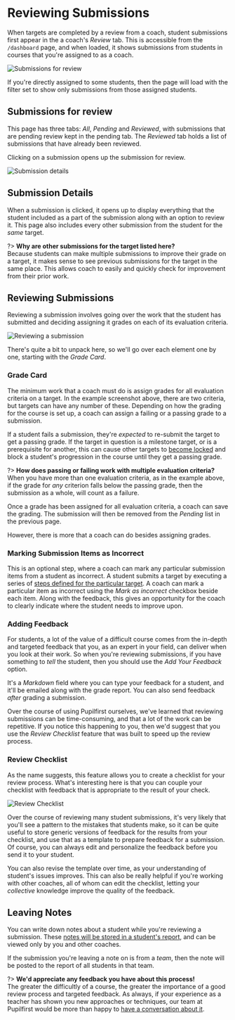 # Reviewing Submissions

When targets are completed by a review from a coach, student submissions first appear in the a coach's _Review_ tab. This is accessible from the `/dashboard` page, and when loaded, it shows submissions from students in courses that you're assigned to as a coach.

![Submissions for review](https://res.cloudinary.com/sv-co/image/upload/v1628594964/pupilfirst_documentation/reviewing_submissions/v2/index_lgssar.png)

If you're directly assigned to some students, then the page will load with the filter set to show only submissions from those assigned students.

## Submissions for review

This page has three tabs: _All_, _Pending_ and _Reviewed_, with submissions that are pending review kept in the pending tab. The _Reviewed_ tab holds a list of submissions that have already been reviewed.

Clicking on a submission opens up the submission for review.

![Submission details](https://res.cloudinary.com/sv-co/image/upload/v1628594964/pupilfirst_documentation/reviewing_submissions/v2/show_xgnrox.png ":class=w-full-to-3xl")

## Submission Details

When a submission is clicked, it opens up to display everything that the student included as a part of the submission along with an option to review it. This page also includes every other submission from the student for the _same_ target.

?> **Why are other submissions for the target listed here?** \
Because students can make multiple submissions to improve their grade on a target, it makes sense to see previous submissions for the target in the same place. This allows coach to easily and quickly check for improvement from their prior work.

## Reviewing Submissions

Reviewing a submission involves going over the work that the student has submitted and deciding assigning it grades on each of its evaluation criteria.

![Reviewing a submission](https://res.cloudinary.com/sv-co/image/upload/v1628594965/pupilfirst_documentation/reviewing_submissions/v2/reviewing_viztph.png ":class=w-full-to-3xl")

There's quite a bit to unpack here, so we'll go over each element one by one, starting with the _Grade Card_.

### Grade Card

The minimum work that a coach must do is assign grades for all evaluation criteria on a target. In the example screenshot above, there are two criteria, but targets can have any number of these. Depending on how the grading for the course is set up, a coach can assign a failing or a passing grade to a submission.

If a student fails a submission, they're _expected_ to re-submit the target to get a passing grade. If the target in question is a milestone target, or is a prerequisite for another, this can cause other targets to [become locked](/targets?id=locked-targets) and block a student's progression in the course until they get a passing grade.

?> **How does passing or failing work with multiple evaluation criteria?** \
When you have more than one evaluation criteria, as in the example above, if the grade for _any_ criterion falls below the passing grade, then the submission as a whole, will count as a failure.

Once a grade has been assigned for all evaluation criteria, a coach can save the grading. The submission will then be removed from the _Pending_ list in the previous page.

However, there is more that a coach can do besides assigning grades.

### Marking Submission Items as Incorrect

This is an optional step, where a coach can mark any particular submission items from a student as incorrect. A student submits a target by executing a series of [steps defined for the particular target](/curriculum_editor?id=defining-steps-to-complete-a-target). A coach can mark a particular item as incorrect using the _Mark as incorrect_ checkbox beside each item. Along with the feedback, this gives an opportunity for the coach to clearly indicate where the student needs to improve upon.

### Adding Feedback

For students, a lot of the value of a difficult course comes from the in-depth and targeted feedback that you, as an expert in your field, can deliver when you look at their work. So when you're reviewing submissions, if you have something to _tell_ the student, then you should use the _Add Your Feedback_ option.

It's a _Markdown_ field where you can type your feedback for a student, and it'll be emailed along with the grade report. You can also send feedback _after_ grading a submission.

Over the course of using Pupilfirst ourselves, we've learned that reviewing submissions can be time-consuming, and that a lot of the work can be repetitive. If you notice this happening to you, then we'd suggest that you use the _Review Checklist_ feature that was built to speed up the review process.

### Review Checklist

As the name suggests, this feature allows you to create a checklist for your review process. What's interesting here is that you can couple your checklist with feedback that is appropriate to the result of your check.

![Review Checklist](https://res.cloudinary.com/sv-co/image/upload/v1628594965/pupilfirst_documentation/reviewing_submissions/v2/review-checklist_bbkrkg.png ":class=w-full-to-3xl")

Over the course of reviewing many student submissions, it's very likely that you'll see a pattern to the mistakes that students make, so it can be quite useful to store generic versions of feedback for the results from your checklist, and use that as a template to prepare feedback for a submission. Of course, you can always edit and personalize the feedback before you send it to your student.

You can also revise the template over time, as your understanding of student's issues improves. This can also be really helpful if you're working with other coaches, all of whom can edit the checklist, letting your _collective_ knowledge improve the quality of the feedback.

## Leaving Notes

You can write down notes about a student while you're reviewing a submission. These [notes will be stored in a student's report](/student_reports?id=keep-notes-on-students), and can be viewed only by you and other coaches.

If the submission you're leaving a note on is from a _team_, then the note will be posted to the report of all students in that team.

?> **We'd appreciate any feedback you have about this process!** \
The greater the difficultly of a course, the greater the importance of a good review process and targeted feedback. As always, if your experience as a teacher has shown you new approaches or techniques, our team at Pupilfirst would be more than happy to [have a conversation about it](mailto:support@pupilfirst.com).

